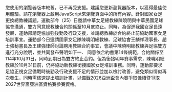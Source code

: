 您使用的瀏覽器版本較舊，已不再受支援。建議您更新瀏覽器版本，以獲得最佳使用體驗。請在瀏覽器上啟用JavaScript來瀏覽頁面中的所有內容。針對國家女足更換總教練議題，運動部今（25）日邀請中華女足總教練陳曉明與中華民國足球協會溝通，雙方同意總教練合約關係至10月底終止。同時，為促進我國女足長遠發展，運動部請足協加強後勤及行政支援，並請總教練於合約終止前協助國家女足培訓事宜。運動部今日邀請國家女足隊陳曉明總教練、足球協會王麟祥理事長、趙士強秘書長及王建強律師討論聘用教練合約事宜，會議中陳曉明總教練與足協雙方進行充分說明，並共同發布聲明如下一、 同意依合約書第14條規範，合約關係至114年10月31日，同時到期日為雙方終止合約。但為銜接明年賽事需求，陳曉明總教練於10月31日前，仍將協助新教練銜接國家女足培訓事務。同時，運動部要求足協正視女足備戰時後勤及行政支援不足的情形並加以檢討改善，避免類似情似再次發生，同時需儘速提出培訓計畫，以備戰2026亞洲盃會內賽爭取佳績暨爭取2027世界盃亞洲區資格賽參賽資格。